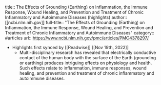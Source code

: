 title:: The Effects of Grounding (Earthing) on Inflammation, the Immune Response, Wound Healing, and Prevention and Treatment of Chronic Inflammatory and Autoimmune Diseases (highlights)
author:: [[ncbi.nlm.nih.gov]]
full-title:: "The Effects of Grounding (Earthing) on Inflammation, the Immune Response, Wound Healing, and Prevention and Treatment of Chronic Inflammatory and Autoimmune Diseases"
category:: #articles
url:: https://www.ncbi.nlm.nih.gov/pmc/articles/PMC4378297/

- Highlights first synced by [[Readwise]] [[Nov 19th, 2022]]
	- Multi-disciplinary research has revealed that electrically conductive contact of the human body with the surface of the Earth (grounding or earthing) produces intriguing effects on physiology and health. Such effects relate to inflammation, immune responses, wound healing, and prevention and treatment of chronic inflammatory and autoimmune diseases.